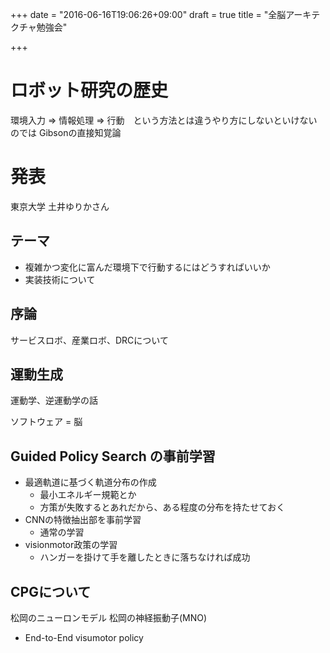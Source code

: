 +++
date = "2016-06-16T19:06:26+09:00"
draft = true
title = "全脳アーキテクチャ勉強会"

+++

# ロボット研究の歴史
環境入力 => 情報処理 => 行動　という方法とは違うやり方にしないといけないのでは
Gibsonの直接知覚論

# 発表
東京大学
土井ゆりかさん

## テーマ
* 複雑かつ変化に富んだ環境下で行動するにはどうすればいいか
* 実装技術について

## 序論
サービスロボ、産業ロボ、DRCについて

## 運動生成
運動学、逆運動学の話

ソフトウェア = 脳

## Guided Policy Search の事前学習
  * 最適軌道に基づく軌道分布の作成
	  * 最小エネルギー規範とか
	  * 方策が失敗するとあれだから、ある程度の分布を持たせておく
* CNNの特徴抽出部を事前学習
  * 通常の学習
* visionmotor政策の学習
  * ハンガーを掛けて手を離したときに落ちなければ成功

## CPGについて
松岡のニューロンモデル
松岡の神経振動子(MNO)

* End-to-End visumotor policy
